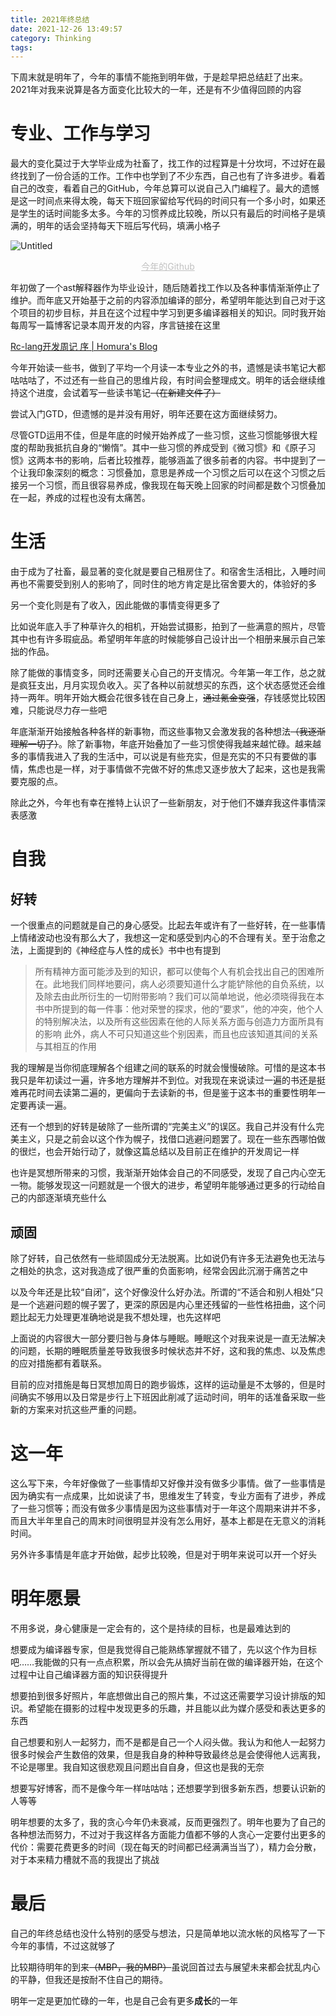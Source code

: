 ```yaml
---
title: 2021年终总结
date: 2021-12-26 13:49:57
category: Thinking
tags:
---
```


下周末就是明年了，今年的事情不能拖到明年做，于是趁早把总结赶了出来。2021年对我来说算是各方面变化比较大的一年，还是有不少值得回顾的内容

# 专业、工作与学习

最大的变化莫过于大学毕业成为社畜了，找工作的过程算是十分坎坷，不过好在最终找到了一份合适的工作。工作中也学到了不少东西，自己也有了许多进步。看着自己的改变，看着自己的GitHub，今年总算可以说自己入门编程了。最大的遗憾是这一时间点来得太晚，每天下班回家留给写代码的时间只有一个多小时，如果还是学生的话时间能多太多。今年的习惯养成比较晚，所以只有最后的时间格子是填满的，明年的话会坚持每天下班后写代码，填满小格子

![Untitled](Untitled.png)

<center style="font-size:14px;color:#C0C0C0;text-decoration:underline">今年的Github</center> 

年初做了一个ast解释器作为毕业设计，随后随着找工作以及各种事情渐渐停止了维护。而年底又开始基于之前的内容添加编译的部分，希望明年能达到自己对于这个项目的初步目标，并且在这个过程中学习到更多编译器相关的知识。同时我开始每周写一篇博客记录本周开发的内容，序言链接在这里

[Rc-lang开发周记 序 | Homura's Blog](https://homura.live/2021/12/19/rc-lang-dev-preface/)

今年开始读一些书，做到了平均一个月读一本专业之外的书，遗憾是读书笔记大都咕咕咕了，不过还有一些自己的思维片段，有时间会整理成文。明年的话会继续维持这个进度，会试着写一些读书笔记~~（在新建文件了）~~

尝试入门GTD，但遗憾的是并没有用好，明年还要在这方面继续努力。

尽管GTD运用不佳，但是年底的时候开始养成了一些习惯，这些习惯能够很大程度的帮助我抵抗自身的“懒惰”。其中一些习惯的养成受到《微习惯》和《原子习惯》这两本书的影响，后者比较推荐，能够涵盖了很多前者的内容。书中提到了一个让我印象深刻的概念：习惯叠加，意思是养成一个习惯之后可以在这个习惯之后接另一个习惯，而且很容易养成，像我现在每天晚上回家的时间都是数个习惯叠加在一起，养成的过程也没有太痛苦。

# 生活

由于成为了社畜，最显著的变化就是要自己租房住了。和宿舍生活相比，入睡时间再也不需要受到别人的影响了，同时住的地方肯定是比宿舍要大的，体验好的多

另一个变化则是有了收入，因此能做的事情变得更多了

比如说年底入手了种草许久的相机，开始尝试摄影，拍到了一些满意的照片，尽管其中也有许多瑕疵品。希望明年年底的时候能够自己设计出一个相册来展示自己笨拙的作品。

除了能做的事情变多，同时还需要关心自己的开支情况。今年第一年工作，总之就是疯狂支出，月月实现负收入。买了各种以前就想买的东西，这个状态感觉还会维持一两年。明年开始大概会花很多钱在自己身上，~~通过氪金变强~~，存钱感觉比较困难，只能说尽力存一些吧

年底渐渐开始接触各种各样的新事物，而这些事物又会激发我的各种想法~~（我逐渐理解一切了）~~。除了新事物，年底开始叠加了一些习惯使得我越来越忙碌。越来越多的事情我进入了我的生活中，可以说是有些充实，但是充实的不只有要做的事情，焦虑也是一样，对于事情做不完做不好的焦虑又逐步放大了起来，这也是我需要克服的点。

除此之外，今年也有幸在推特上认识了一些新朋友，对于他们不嫌弃我这件事情深表感激

# 自我

## 好转

一个很重点的问题就是自己的身心感受。比起去年或许有了一些好转，在一些事情上情绪波动也没有那么大了，我想这一定和感受到内心的不合理有关。至于治愈之法，上面提到的《神经症与人性的成长》书中也有提到

> 所有精神方面可能涉及到的知识，都可以使每个人有机会找出自己的困难所在。此地我们同样地要问，病人必须要知道什么才能铲除他的自负系统，以及除去由此所衍生的一切附带影响？我们可以简单地说，他必须晓得我在本书中所提到的每一件事：他对荣誉的探求，他的“要求”，他的冲突，他个人的特别解决法，以及所有这些因素在他的人际关系方面与创造力方面所具有的影响
> 此外，病人不可只知道这些个别因素，而且也应该知道其间的关系与其相互的作用

我的理解是当你彻底理解各个组建之间的联系的时就会慢慢破除。可惜的是这本书我只是年初读过一遍，许多地方理解并不到位。对我现在来说读过一遍的书还是挺难再花时间去读第二遍的，更偏向于去读新的书，但是鉴于这本书的重要性明年一定要再读一遍。

还有一个想到的好转是破除了一些所谓的“完美主义”的误区。我自己并没有什么完美主义，只是之前会以这个作为幌子，找借口逃避问题罢了。现在一些东西哪怕做的很烂，也会开始行动了，就像这篇总结以及目前正在维护的开发周记一样

也许是冥想所带来的习惯，我渐渐开始体会自己的不同感受，发现了自己内心空无一物。能够发现这一问题就是一个很大的进步，希望明年能够通过更多的行动给自己的内部逐渐填充些什么

## 顽固

除了好转，自己依然有一些顽固成分无法脱离。比如说仍有许多无法避免也无法与之相处的执念，这对我造成了很严重的负面影响，经常会因此沉溺于痛苦之中

以及今年还是比较“自闭”，这个好像没什么好办法。所谓的“不适合和别人相处”只是一个逃避问题的幌子罢了，更深的原因是内心里还残留的一些性格扭曲，这个问题比起无力处理更准确地说是我不想处理，也先这样吧

上面说的内容很大一部分要归咎与身体与睡眠。睡眠这个对我来说是一直无法解决的问题，长期的睡眠质量差导致我很多时候状态并不好，这和我的焦虑、以及焦虑的应对措施都有着联系。

目前的应对措施是每日冥想加周日的跑步锻炼，这样的运动量是不太够的，但是时间确实不够用以及日常是步行上下班因此削减了运动时间，明年的话准备采取一些新的方案来对抗这些严重的问题。

# 这一年

这么写下来，今年好像做了一些事情却又好像并没有做多少事情。做了一些事情是因为确实有一点成果，比如说读了书，思维发生了转变，专业方面有了进步，养成了一些习惯等；而没有做多少事情是因为这些事情对于一年这个周期来讲并不多，而且大半年里自己的周末时间很明显并没有怎么用好，基本上都是在无意义的消耗时间。

另外许多事情是年底才开始做，起步比较晚，但是对于明年来说可以开一个好头

# 明年愿景

不用多说，身心健康是一定会有的，这个是持续的目标，也是最难达到的

想要成为编译器专家，但是我觉得自己能熟练掌握就不错了，先以这个作为目标吧……我能做的只有一点点积累，所以会先从搞好当前在做的编译器开始，在这个过程中让自己编译器方面的知识获得提升

想要拍到很多好照片，年底想做出自己的照片集，不过这还需要学习设计排版的知识。希望能在摄影的过程中发现更多的乐趣，并且能以此为媒介感受和表达更多的东西

自己想要和别人一起努力，而不是都是自己一个人闷头做。我认为和他人一起努力很多时候会产生数倍的效果，但是我自身的种种导致最终总是会使得他人远离我，不论是哪里。我自知这很悲观且问题出自自身，但这也是我的无奈

想要写好博客，而不是像今年一样咕咕咕；还想要学到很多新东西，想要认识新的人等等

明年想要的太多了，我的贪心今年仍未衰减，反而更强烈了。明年也要为了自己的各种想法而努力，不过对于我这样各方面能力值都不够的人贪心一定要付出更多的代价：需要花费更多的时间（现在每天的时间都已经满满当当了），精力会分散，对于本来精力槽就不高的我提出了挑战

# 最后

自己的年终总结也没什么特别的感受与想法，只是简单地以流水帐的风格写了一下今年的事情，不过这就够了

比较期待明年的到来~~（MBP，我的MBP）~~虽说回首过去与展望未来都会扰乱内心的平静，但我还是按耐不住自己的期待。

明年一定是更加忙碌的一年，也是自己会有更多**成长**的一年
